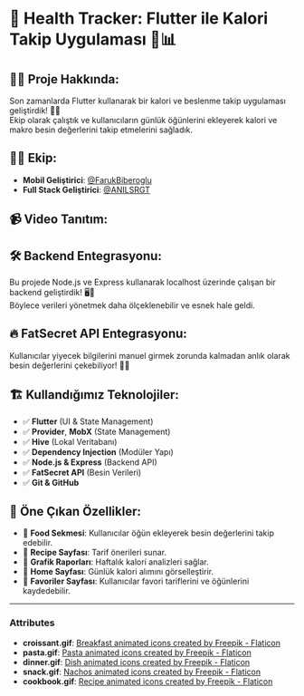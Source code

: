 # 🚀 Health Tracker: Flutter ile Kalori Takip Uygulaması 🥗📊

## 👊🏻 Proje Hakkında:

Son zamanlarda Flutter kullanarak bir kalori ve beslenme takip uygulaması geliştirdik! 📱💡  
Ekip olarak çalıştık ve kullanıcıların günlük öğünlerini ekleyerek kalori ve makro besin değerlerini takip etmelerini sağladık.

## 🙏🏻 Ekip:

- **Mobil Geliştirici**: [@FarukBiberoglu](https://github.com/FarukBiberoglu)
- **Full Stack Geliştirici**: [@ANILSRGT](https://github.com/ANILSRGT)

## 📹 Video Tanıtım:




## 🛠 Backend Entegrasyonu:

Bu projede Node.js ve Express kullanarak localhost üzerinde çalışan bir backend geliştirdik! 🖥️📡  
Böylece verileri yönetmek daha ölçeklenebilir ve esnek hale geldi.

## 🔥 FatSecret API Entegrasyonu:

Kullanıcılar yiyecek bilgilerini manuel girmek zorunda kalmadan anlık olarak besin değerlerini çekebiliyor! 🛒✨

## 🏗 Kullandığımız Teknolojiler:

- ✅ **Flutter** (UI & State Management)
- ✅ **Provider**, **MobX** (State Management)
- ✅ **Hive** (Lokal Veritabanı)
- ✅ **Dependency Injection** (Modüler Yapı)
- ✅ **Node.js & Express** (Backend API)
- ✅ **FatSecret API** (Besin Verileri)
- ✅ **Git & GitHub**

## 📌 Öne Çıkan Özellikler:

- 🔹 **Food Sekmesi**: Kullanıcılar öğün ekleyerek besin değerlerini takip edebilir.
- 🔹 **Recipe Sayfası**: Tarif önerileri sunar.
- 🔹 **Grafik Raporları**: Haftalık kalori analizleri sağlar.
- 🔹 **Home Sayfası**: Günlük kalori alımını görselleştirir.
- 🔹 **Favoriler Sayfası**: Kullanıcılar favori tariflerini ve öğünlerini kaydedebilir.

---

### Attributes

- **croissant.gif**: <a href="https://www.flaticon.com/free-animated-icons/breakfast" title="breakfast animated icons">Breakfast animated icons created by Freepik - Flaticon</a>
- **pasta.gif**: <a href="https://www.flaticon.com/free-animated-icons/pasta" title="pasta animated icons">Pasta animated icons created by Freepik - Flaticon</a>
- **dinner.gif**: <a href="https://www.flaticon.com/free-animated-icons/dish" title="dish animated icons">Dish animated icons created by Freepik - Flaticon</a>
- **snack.gif**: <a href="https://www.flaticon.com/free-animated-icons/nachos" title="nachos animated icons">Nachos animated icons created by Freepik - Flaticon</a>
- **cookbook.gif**: <a href="https://www.flaticon.com/free-animated-icons/recipe" title="recipe animated icons">Recipe animated icons created by Freepik - Flaticon</a>
